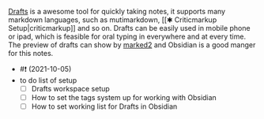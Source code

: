 [Drafts](https://actions.getdrafts.com/) is a awesome tool for quickly taking notes, it supports many markdown languages, such as mutimarkdown, [[✱ Criticmarkup Setup|criticmarkup]] and so on. Drafts can be easily used in mobile phone or ipad, which is feasible for oral typing in everywhere and at every time. The preview of drafts can show by [marked2](https://marked2app.com/) and Obsidian is a good manger for this notes.
- #❗️ (2021-10-05) 
- to do list of setup
	- [ ] Drafts workspace setup
	- [ ] How to set the tags system up for working with Obsidian
	- [ ] How to set working list for Drafts in Obsidian	